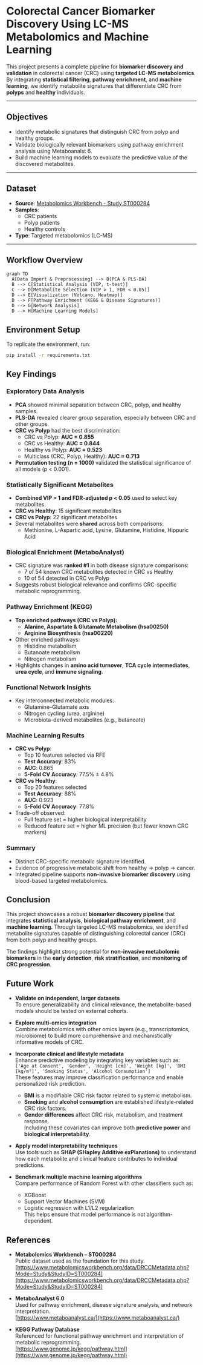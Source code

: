 # Colorectal Cancer Biomarker Discovery Using LC-MS Metabolomics and Machine Learning

This project presents a complete pipeline for **biomarker discovery and validation** in colorectal cancer (CRC) using **targeted LC-MS metabolomics**. By integrating **statistical filtering**, **pathway enrichment**, and **machine learning**, we identify metabolite signatures that differentiate CRC from **polyps** and **healthy** individuals.

---

## Objectives

- Identify metabolic signatures that distinguish CRC from polyp and healthy groups.
- Validate biologically relevant biomarkers using pathway enrichment analysis using Metaboanalst 6.
- Build machine learning models to evaluate the predictive value of the discovered metabolites.

---

## Dataset

- **Source**: [Metabolomics Workbench - Study ST000284](https://www.metabolomicsworkbench.org)
- **Samples**:
  - CRC patients
  - Polyp patients
  - Healthy controls
- **Type**: Targeted metabolomics (LC-MS)

---

## Workflow Overview

```mermaid
graph TD
  A[Data Import & Preprocessing] --> B[PCA & PLS-DA]
  B --> C[Statistical Analysis (VIP, t-test)]
  C --> D[Metabolite Selection (VIP > 1, FDR < 0.05)]
  D --> E[Visualization (Volcano, Heatmap)]
  D --> F[Pathway Enrichment (KEGG & Disease Signatures)]
  D --> G[Network Analysis]
  D --> H[Machine Learning Models]
  ```

## Environment Setup

To replicate the environment, run:

```bash
pip install -r requirements.txt
```


## Key Findings

### Exploratory Data Analysis
- **PCA** showed minimal separation between CRC, polyp, and healthy samples.
- **PLS-DA** revealed clearer group separation, especially between CRC and other groups.
- **CRC vs Polyp** had the best discrimination:
  - CRC vs Polyp: **AUC = 0.855**
  - CRC vs Healthy: **AUC = 0.844**
  - Healthy vs Polyp: **AUC = 0.523**
  - Multiclass (CRC, Polyp, Healthy): **AUC ≈ 0.713**
- **Permutation testing (n = 1000)** validated the statistical significance of all models (p < 0.001).

### Statistically Significant Metabolites
- **Combined VIP > 1 and FDR-adjusted p < 0.05** used to select key metabolites.
- **CRC vs Healthy**: 15 significant metabolites
- **CRC vs Polyp**: 22 significant metabolites
- Several metabolites were **shared** across both comparisons:
  - Methionine, L-Aspartic acid, Lysine, Glutamine, Histidine, Hippuric Acid

### Biological Enrichment (MetaboAnalyst)
- CRC signature was **ranked #1** in both disease signature comparisons:
  - 7 of 54 known CRC metabolites detected in CRC vs Healthy
  - 10 of 54 detected in CRC vs Polyp
- Suggests robust biological relevance and confirms CRC-specific metabolic reprogramming.

### Pathway Enrichment (KEGG)
- **Top enriched pathways (CRC vs Polyp):**
  - **Alanine, Aspartate & Glutamate Metabolism (hsa00250)**
  - **Arginine Biosynthesis (hsa00220)**
- Other enriched pathways:
  - Histidine metabolism
  - Butanoate metabolism
  - Nitrogen metabolism
- Highlights changes in **amino acid turnover**, **TCA cycle intermediates**, **urea cycle**, and **immune signaling**.

### Functional Network Insights
- Key interconnected metabolic modules:
  - Glutamine–Glutamate axis
  - Nitrogen cycling (urea, arginine)
  - Microbiota-derived metabolites (e.g., butanoate)

### Machine Learning Results
- **CRC vs Polyp**:
  - Top 10 features selected via RFE
  - **Test Accuracy**: 83%
  - **AUC**: 0.865
  - **5-Fold CV Accuracy**: 77.5% ± 4.8%
- **CRC vs Healthy**:
  - Top 20 features selected
  - **Test Accuracy**: 88%
  - **AUC**: 0.923
  - **5-Fold CV Accuracy**: 77.8%
- Trade-off observed:
  - Full feature set = higher biological interpretability
  - Reduced feature set = higher ML precision (but fewer known CRC markers)

### Summary
- Distinct CRC-specific metabolic signature identified.
- Evidence of progressive metabolic shift from healthy → polyp → cancer.
- Integrated pipeline supports **non-invasive biomarker discovery** using blood-based targeted metabolomics.

## Conclusion

This project showcases a robust **biomarker discovery pipeline** that integrates **statistical analysis**, **biological pathway enrichment**, and **machine learning**. Through targeted LC-MS metabolomics, we identified metabolite signatures capable of distinguishing colorectal cancer (CRC) from both polyp and healthy groups. 

The findings highlight strong potential for **non-invasive metabolomic biomarkers** in the **early detection**, **risk stratification**, and **monitoring of CRC progression**.

## Future Work

- **Validate on independent, larger datasets**  
  To ensure generalizability and clinical relevance, the metabolite-based models should be tested on external cohorts.

- **Explore multi-omics integration**  
  Combine metabolomics with other omics layers (e.g., transcriptomics, microbiome) to build more comprehensive and mechanistically informative models of CRC.

- **Incorporate clinical and lifestyle metadata**  
  Enhance predictive modeling by integrating key variables such as:  
  `['Age at Consent', 'Gender', 'Height [cm]', 'Weight [kg]', 'BMI [kg/m²]', 'Smoking Status', 'Alcohol Consumption']`  
  These features may improve classification performance and enable personalized risk prediction.  
  - **BMI** is a modifiable CRC risk factor related to systemic metabolism.  
  - **Smoking** and **alcohol consumption** are established lifestyle-related CRC risk factors.  
  - **Gender differences** affect CRC risk, metabolism, and treatment response.  
  Including these covariates can improve both **predictive power** and **biological interpretability**.

- **Apply model interpretability techniques**  
  Use tools such as **SHAP (SHapley Additive exPlanations)** to understand how each metabolite and clinical feature contributes to individual predictions.

- **Benchmark multiple machine learning algorithms**  
  Compare performance of Random Forest with other classifiers such as:
  - XGBoost
  - Support Vector Machines (SVM)
  - Logistic regression with L1/L2 regularization  
  This helps ensure that model performance is not algorithm-dependent.

## References

- **Metabolomics Workbench – ST000284**  
  Public dataset used as the foundation for this study.  
  [https://www.metabolomicsworkbench.org/data/DRCCMetadata.php?Mode=Study&StudyID=ST000284](https://www.metabolomicsworkbench.org/data/DRCCMetadata.php?Mode=Study&StudyID=ST000284)

- **MetaboAnalyst 6.0**  
  Used for pathway enrichment, disease signature analysis, and network interpretation.  
  [https://www.metaboanalyst.ca/](https://www.metaboanalyst.ca/)

- **KEGG Pathway Database**  
  Referenced for functional pathway enrichment and interpretation of metabolic reprogramming.  
  [https://www.genome.jp/kegg/pathway.html](https://www.genome.jp/kegg/pathway.html)



